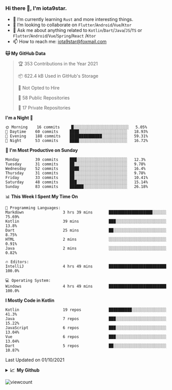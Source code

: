 ### Hi there 👋, I'm iota9star.

- 🌱 I’m currently learning `Rust` and more interesting things.
- 👯 I’m looking to collaborate on `Flutter`/`Android`/`Vue`/`Ktor`
- 💬 Ask me about anything related to `Kotlin`/`Dart`/`Java`/`JS`/`TS` or `Flutter`/`Android`/`Vue`/`Spring`/`React`
  /`Ktor`
- 📫 How to reach me: [iota9star@foxmail.com](iota9star@foxmail.com)



<!--START_SECTION:waka-->
**🐱 My GitHub Data** 

> 🏆 353 Contributions in the Year 2021
 > 
> 📦 622.4 kB Used in GitHub's Storage 
 > 
> 🚫 Not Opted to Hire
 > 
> 📜 58 Public Repositories 
 > 
> 🔑 17 Private Repositories  
 > 
**I'm a Night 🦉** 

```text
🌞 Morning    16 commits     █░░░░░░░░░░░░░░░░░░░░░░░░   5.05% 
🌆 Daytime    60 commits     ████░░░░░░░░░░░░░░░░░░░░░   18.93% 
🌃 Evening    188 commits    ██████████████░░░░░░░░░░░   59.31% 
🌙 Night      53 commits     ████░░░░░░░░░░░░░░░░░░░░░   16.72%

```
📅 **I'm Most Productive on Sunday** 

```text
Monday       39 commits     ███░░░░░░░░░░░░░░░░░░░░░░   12.3% 
Tuesday      31 commits     ██░░░░░░░░░░░░░░░░░░░░░░░   9.78% 
Wednesday    52 commits     ████░░░░░░░░░░░░░░░░░░░░░   16.4% 
Thursday     31 commits     ██░░░░░░░░░░░░░░░░░░░░░░░   9.78% 
Friday       33 commits     ██░░░░░░░░░░░░░░░░░░░░░░░   10.41% 
Saturday     48 commits     ███░░░░░░░░░░░░░░░░░░░░░░   15.14% 
Sunday       83 commits     ██████░░░░░░░░░░░░░░░░░░░   26.18%

```


📊 **This Week I Spent My Time On** 

```text
💬 Programming Languages: 
Markdown                 3 hrs 39 mins       ███████████████████░░░░░░   75.69% 
Kotlin                   39 mins             ███░░░░░░░░░░░░░░░░░░░░░░   13.8% 
Dart                     25 mins             ██░░░░░░░░░░░░░░░░░░░░░░░   8.75% 
HTML                     2 mins              ░░░░░░░░░░░░░░░░░░░░░░░░░   0.91% 
Java                     2 mins              ░░░░░░░░░░░░░░░░░░░░░░░░░   0.82%

🔥 Editors: 
IntelliJ                 4 hrs 49 mins       █████████████████████████   100.0%

💻 Operating System: 
Windows                  4 hrs 49 mins       █████████████████████████   100.0%

```

**I Mostly Code in Kotlin** 

```text
Kotlin                   19 repos            ██████████░░░░░░░░░░░░░░░   41.3% 
Java                     7 repos             ███░░░░░░░░░░░░░░░░░░░░░░   15.22% 
JavaScript               6 repos             ███░░░░░░░░░░░░░░░░░░░░░░   13.04% 
Vue                      6 repos             ███░░░░░░░░░░░░░░░░░░░░░░   13.04% 
Dart                     5 repos             ██░░░░░░░░░░░░░░░░░░░░░░░   10.87%

```



 Last Updated on 01/10/2021
<!--END_SECTION:waka-->

<details>
  <summary><b>📈&nbsp;&nbsp;My Github</b></summary>
  <br>
  <img src='https://github-profile-trophy.vercel.app/?username=iota9star'>
  <img src='https://bad-apple-github-readme.vercel.app/api?show_bg=1&username=iota9star&hide_title=true'>
  <img src='http://cr-skills-chart-widget.azurewebsites.net/api/api?username=iota9star'>
</details>


![viewcount](https://count.getloli.com/get/@iota9star?theme=rule34)
